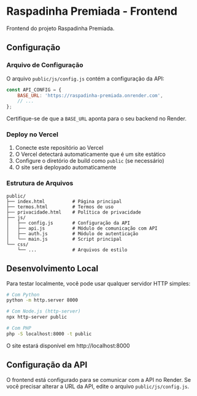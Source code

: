 # Raspadinha Premiada - Frontend

Frontend do projeto Raspadinha Premiada.

## Configuração

### Arquivo de Configuração

O arquivo `public/js/config.js` contém a configuração da API:

```javascript
const API_CONFIG = {
    BASE_URL: 'https://raspadinha-premiada.onrender.com',
    // ...
};
```

Certifique-se de que a `BASE_URL` aponta para o seu backend no Render.

### Deploy no Vercel

1. Conecte este repositório ao Vercel
2. O Vercel detectará automaticamente que é um site estático
3. Configure o diretório de build como `public` (se necessário)
4. O site será deployado automaticamente

### Estrutura de Arquivos

```
public/
├── index.html          # Página principal
├── termos.html         # Termos de uso
├── privacidade.html    # Política de privacidade
├── js/
│   ├── config.js       # Configuração da API
│   ├── api.js          # Módulo de comunicação com API
│   ├── auth.js         # Módulo de autenticação
│   └── main.js         # Script principal
└── css/
    └── ...             # Arquivos de estilo
```

## Desenvolvimento Local

Para testar localmente, você pode usar qualquer servidor HTTP simples:

```bash
# Com Python
python -m http.server 8000

# Com Node.js (http-server)
npx http-server public

# Com PHP
php -S localhost:8000 -t public
```

O site estará disponível em http://localhost:8000

## Configuração da API

O frontend está configurado para se comunicar com a API no Render. Se você precisar alterar a URL da API, edite o arquivo `public/js/config.js`.

